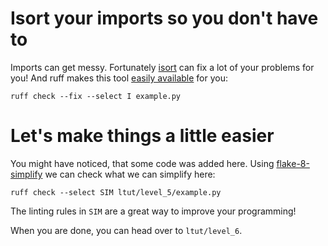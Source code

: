 # Isort your imports so you don't have to

Imports can get messy. Fortunately [isort](https://pycqa.github.io/isort/) can fix a lot of your problems for you!
And ruff makes this tool [easily available](https://docs.astral.sh/ruff/rules/#isort-i) for you:

```
ruff check --fix --select I example.py
```

# Let's make things a little easier

You might have noticed, that some code was added here. Using [flake-8-simplify](https://docs.astral.sh/ruff/rules/#flake8-simplify-sim) we can check what we can simplify here:

```
ruff check --select SIM ltut/level_5/example.py
```

The linting rules in `SIM` are a great way to improve your programming! 

When you are done, you can head over to `ltut/level_6`.
